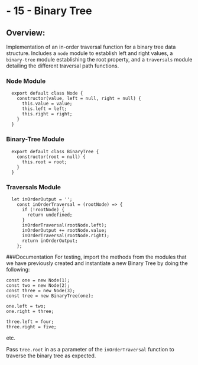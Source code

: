 # - 15 - Binary Tree

## Overview: 
Implementation of an in-order traversal function for a binary tree data structure. Includes a `node` module to establish left and right values, a `binary-tree` module establishing the root property, and a `traversals` module detailing the different traversal path functions.

### Node Module
```
  export default class Node {
    constructor(value, left = null, right = null) {
      this.value = value;
      this.left = left;
      this.right = right;
    }
  }
```

### Binary-Tree Module
```
  export default class BinaryTree {
    constructor(root = null) {
      this.root = root;
    }
  }
```

### Traversals Module
```
  let inOrderOutput = '';
    const inOrderTraversal = (rootNode) => {
      if (!rootNode) {
        return undefined;
      }
      inOrderTraversal(rootNode.left);
      inOrderOutput += rootNode.value;
      inOrderTraversal(rootNode.right);
      return inOrderOutput;
    };
```

###Documentation
For testing, import the methods from the modules that we have previously created and instantiate a new Binary Tree by doing the following: 

```
const one = new Node(1);
const two = new Node(2);
const three = new Node(3);
const tree = new BinaryTree(one);

one.left = two;
one.right = three;

three.left = four;
three.right = five;
```

etc.

Pass `tree.root` in as a parameter of the `inOrderTraversal` function to traverse the binary tree as expected.

